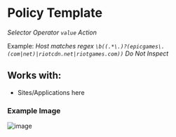 # Policy Template

*Selector Operator `value` Action*

Example: *Host matches regex `\b((.*\.)?(epicgames\.(com|net)|riotcdn.net|riotgames.com))` Do Not Inspect*

## Works with:
 * Sites/Applications here

### Example Image

![image](https://user-images.githubusercontent.com/33700526/112665838-c3053a80-8e5b-11eb-8e17-b44091287fb5.png)
